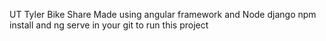 UT Tyler Bike Share
Made using angular framework and Node django 
npm install and ng serve in your git to run this project
